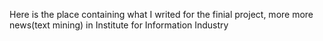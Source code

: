 Here is the place containing what I writed for the finial project, more more news(text mining) in Institute for Information Industry 
